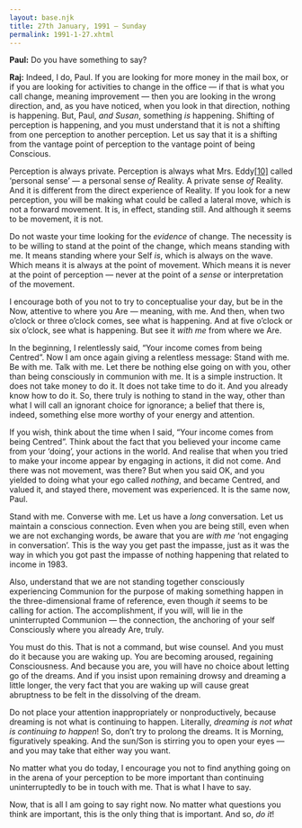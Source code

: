 ```yaml
---
layout: base.njk
title: 27th January, 1991 — Sunday
permalink: 1991-1-27.xhtml
---
```


**Paul:** Do you have something to say?

**Raj:** Indeed, I do, Paul. 
If you are looking for more money in the mail box, or if you are looking for activities to change in the office — if that is what you call change, meaning improvement — then you are looking in the wrong direction, and, as you have noticed, when you look in that direction, nothing is happening. 
But, Paul, *and Susan*, something *is* happening. 
Shifting of perception is happening, and you must understand that it is not a shifting from one perception to another perception. 
Let us say that it is a shifting from the vantage point of perception to the vantage point of being Conscious.

Perception is always private. Perception is always what Mrs. Eddy<a href="endnotes.xhtml#note-10" id="noteref-10" epub:type="noteref">[10]</a> called ‘personal sense’ — a personal sense *of* Reality. 
A private sense *of* Reality. 
And it is different from the direct experience of Reality. 
If you look for a new perception, you will be making what could be called a lateral move, which is not a forward movement. 
It is, in effect, standing still. 
And although it seems to be movement, it is not.

Do not waste your time looking for the *evidence* of change. 
The necessity is to be willing to stand at the point of the change, which means standing with me. 
It means standing where your Self *is*, which is always on the wave. 
Which means it is always at the point of movement. 
Which means it is never at the point of perception — never at the point of a *sense* or interpretation of the movement.

I encourage both of you not to try to conceptualise your day, but be in the Now, attentive to where you Are — meaning, with me. 
And then, when two o’clock or three o’clock comes, see what is happening. 
And at five o’clock or six o’clock, see what is happening. 
But see it *with me* from where we Are.

In the beginning, I relentlessly said, “Your income comes from being Centred”. 
Now I am once again giving a relentless message: Stand with me. 
Be with me. 
Talk with me. 
Let there be nothing else going on with you, other than being consciously in communion with me. 
It is a simple instruction. 
It does not take money to do it. 
It does not take time to do it. 
And you already know how to do it. 
So, there truly is nothing to stand in the way, other than what I will call an ignorant choice for ignorance; a belief that there is, indeed, something else more worthy of your energy and attention.

If you wish, think about the time when I said, “Your income comes from being Centred”. 
Think about the fact that you believed your income came from your ‘doing’, your actions in the world. 
And realise that when you tried to make your income appear by engaging in actions, it did not come. 
And there was not movement, was there? 
But when you said OK, and you yielded to doing what your ego called *nothing*, and became Centred, and valued it, and stayed there, movement was experienced. 
It is the same now, Paul.

Stand with me. 
Converse with me. 
Let us have a *long* conversation. 
Let us maintain a conscious connection. 
Even when you are being still, even when we are not exchanging words, be aware that you are *with me* ‘not engaging in conversation’. 
This is the way you get past the impasse, just as it was the way in which you got past the impasse of nothing happening that related to income in 1983.

Also, understand that we are not standing together consciously experiencing Communion for the purpose of making something happen in the three-dimensional frame of reference, even though *it* seems to be calling for action. 
The accomplishment, if you will, will lie in the uninterrupted Communion — the connection, the anchoring of your self Consciously where you already Are, truly.

You must do this. 
That is not a command, but wise counsel. 
And you must do it because you are waking up. 
You are becoming aroused, regaining Consciousness. 
And because you are, you will have no choice about letting go of the dreams. 
And if you insist upon remaining drowsy and dreaming a little longer, the very fact that you are waking up will cause great abruptness to be felt in the dissolving of the dream.

Do not place your attention inappropriately or nonproductively, because dreaming is not what is continuing to happen. 
Literally, *dreaming is not what is continuing to happen*! 
So, don’t try to prolong the dreams. 
It is Morning, figuratively speaking. 
And the sun/Son is stirring you to open your eyes — and you may take that either way you want.

No matter what you do today, I encourage you not to find anything going on in the arena of your perception to be more important than continuing uninterruptedly to be in touch with me. 
That is what I have to say.

Now, that is all I am going to say right now. 
No matter what questions you think are important, this is the only thing that is important. 
And so, *do it*!

